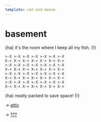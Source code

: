 ```yaml
---
template: cat-and-mouse
---
```


# basement

{ha} it's the room where I keep all my fish. {!}

```
>-X >-X >-X >-X >-X >-X >-X
X-< X-< X-< X-< X-< X-< X-<
>-X >-X >-X >-X >-X >-X >-X
X-< X-< X-< X-< X-< X-< X-<
>-X >-X >-X >-X >-X >-X >-X
X-< X-< X-< X-< X-< X-< X-<
>-X >-X >-X >-X >-X >-X >-X
X-< X-< X-< X-< X-< X-< X-<
```

{ha} neatly packed to save space! {!}

-> [attic](./attic.md)

-> [???](./labyrinth-1.md)